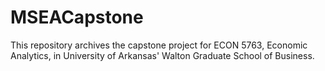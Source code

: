 # MSEACapstone

This repository archives the capstone project for ECON 5763, Economic Analytics, in University of Arkansas' Walton Graduate School of Business. 
